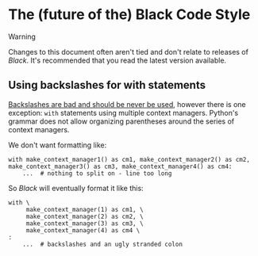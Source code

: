 # The (future of the) Black Code Style

<div class="admonition warning">
    <p class="admonition-title">Warning</p>
    <p>
      Changes to this document often aren't tied and don't relate to releases of <em>
      Black</em>. It's recommended that you read the latest version available.
    </p>
</div>

## Using backslashes for with statements

[Backslashes are bad and should be never be used](current_style.html#why-no-backslashes),
however there is one exception: `with` statements using multiple context managers.
Python's grammar does not allow organizing parentheses around the series of context
managers.

We don't want formatting like:

```py3
with make_context_manager1() as cm1, make_context_manager2() as cm2, make_context_manager3() as cm3, make_context_manager4() as cm4:
    ...  # nothing to split on - line too long
```

So _Black_ will eventually format it like this:

```py3
with \
     make_context_manager(1) as cm1, \
     make_context_manager(2) as cm2, \
     make_context_manager(3) as cm3, \
     make_context_manager(4) as cm4 \
:
    ...  # backslashes and an ugly stranded colon
```
